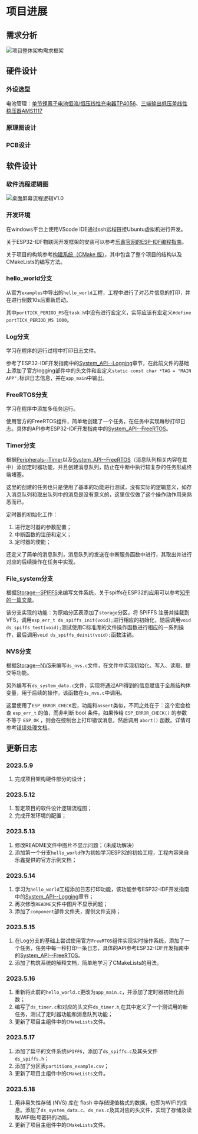 # 项目进展

## 需求分析

![项目整体架构需求框架](https://raw.githubusercontent.com/Franch-Toast/Desktop_Small_Screen_Project/hello_world/Picture_source/%E4%BA%A7%E5%93%81%E9%9C%80%E6%B1%82%E6%96%87%E6%A1%A3v1.png)



## 硬件设计

### 外设选型

电池管理：[单节锂离子电池恒流/恒压线性充电器TP4056](https://item.szlcsc.com/772193.html)、[三端输出低压差线性稳压器AMS1117](https://item.szlcsc.com/323882.html)







### 原理图设计





### PCB设计







## 软件设计

### 软件流程逻辑图

![桌面屏幕流程逻辑V1.0](https://raw.githubusercontent.com/Franch-Toast/Desktop_Small_Screen_Project/hello_world/Picture_source/%E6%A1%8C%E9%9D%A2%E5%B1%8F%E5%B9%95%E6%B5%81%E7%A8%8B%E9%80%BB%E8%BE%91V1.0.jpg)

### 开发环境

在windows平台上使用VScode IDE通过ssh远程链接Ubuntu虚拟机进行开发。

关于ESP32-IDF物联网开发框架的安装可以参考[乐鑫官网的ESP-IDF编程指南](https://docs.espressif.com/projects/esp-idf/zh_CN/release-v4.4/esp32/get-started/index.html)。

关于项目的构筑参考[构建系统（CMake 版）](https://docs.espressif.com/projects/esp-idf/zh_CN/release-v4.4/esp32/api-guides/build-system.html?highlight=cmake)，其中包含了整个项目的结构以及CMakeLists的编写方法。


### hello_world分支

从官方`examples`中导出的`hello_world`工程，工程中进行了对芯片信息的打印，并在进行倒数10s后重新启动。

其中`portTICK_PERIOD_MS`在`task.h`中没有进行宏定义，实际应该有宏定义`#define portTICK_PERIOD_MS 1000`。



### Log分支

学习在程序的运行过程中打印日志文件。

参考了ESP32-IDF开发指南中的[System_API--Logging](https://docs.espressif.com/projects/esp-idf/zh_CN/release-v4.4/esp32/api-reference/system/log.html)章节，在此前文件的基础上添加了官方logging部件中的头文件和宏定义`static const char *TAG = "MAIN APP";`标识日志信息，并在`app_main`中输出。



### FreeRTOS分支

学习在程序中添加多任务运行。

使用官方的FreeRTOS组件，简单地创建了一个任务，在任务中实现每秒打印日志。具体的API参考ESP32-IDF开发指南中的[System_API--FreeRTOS](https://docs.espressif.com/projects/esp-idf/zh_CN/release-v4.4/esp32/api-reference/system/freertos.html)。


### Timer分支

根据[Peripherals--Timer](https://docs.espressif.com/projects/esp-idf/zh_CN/release-v4.1/api-reference/peripherals/timer.html)以及[System_API--FreeRTOS](https://docs.espressif.com/projects/esp-idf/zh_CN/release-v4.4/esp32/api-reference/system/freertos.html)（消息队列相关内容在其中）添加定时器功能，并且创建消息队列，防止在中断中执行较复杂的任务形成终端堵塞。

这里的创建的任务也只是使用了基本的功能进行测试，没有实际的逻辑意义，如存入消息队列和取出队列中的消息是没有意义的，这里仅仅做了这个操作动作用来熟悉而已。

定时器的初始化工作：
1. 进行定时器的参数配置；
2. 中断函数的注册和定义；
3. 定时器的使能；

还定义了简单的消息队列，消息队列的发送在中断服务函数中进行，其取出并进行对应的后续操作在任务中实现。


### File_system分支

根据[Storage--SPIFFS](https://docs.espressif.com/projects/esp-idf/zh_CN/release-v4.4/esp32/api-reference/storage/spiffs.html)来编写文件系统，关于spiffs在ESP32的应用可以参考[知乎的一篇文章](https://zhuanlan.zhihu.com/p/115869248)。

该分支实现的功能：为原始分区表添加了`storage`分区，将 SPIFFS 注册并挂载到 VFS，调用`esp_err_t ds_spiffs_init(void);`进行相应的初始化，随后调用`void ds_spiffs_test(void);`测试使用C标准库的文件操作函数进行相应的一系列操作，最后调用`void ds_spiffs_deinit(void);`函数注销。


### NVS分支

根据[Storage--NVS](https://docs.espressif.com/projects/esp-idf/zh_CN/release-v4.4/esp32/api-reference/storage/nvs_flash.html#id10)来编写`ds_nvs.c`文件，在文件中实现初始化、写入、读取、提交等功能。

另外编写有`ds_system_data.c`文件，实现将通过API得到的信息赋值于全局结构体变量，用于后续的操作，该函数在`ds_nvs.c`中调用。

这里使用了`ESP_ERROR_CHECK`宏，功能和`assert`类似，不同之处在于：这个宏会检查 `esp_err_t` 的值，而非判断 bool 条件。如果传给 `ESP_ERROR_CHECK()` 的参数不等于 `ESP_OK` ，则会在控制台上打印错误消息，然后调用 `abort()` 函数。详情可参考[错误处理文档](https://docs.espressif.com/projects/esp-idf/zh_CN/release-v4.4/esp32/api-guides/error-handling.html?highlight=esp_error_check)。


## 更新日志

### 2023.5.9

1. 完成项目架构硬件部分的设计；

### 2023.5.12

1. 暂定项目的软件设计逻辑流程图；
2. 完成开发环境的配置；

### 2023.5.13

1. 修改README文件中图片不显示问题；（未成功解决）
2. 添加第一个分支`hello_world`作为初始学习ESP32的初始工程，工程内容来自乐鑫提供的官方示例文档；

### 2023.5.14

1. 学习为`hello_world`工程添加日志打印功能，该功能参考ESP32-IDF开发指南中的[System_API--Logging](https://docs.espressif.com/projects/esp-idf/zh_CN/release-v4.4/esp32/api-reference/system/log.html)章节；
2. 再次修改`README`文件中图片不显示问题；
3. 添加了`component`部件文件夹，提供文件支持；

### 2023.5.15

1. 在Log分支的基础上尝试使用官方`FreeRTOS`组件实现实时操作系统，添加了一个任务，任务中每一秒打印一条日志，具体的API参考ESP32-IDF开发指南中的[System_API--FreeRTOS](https://docs.espressif.com/projects/esp-idf/zh_CN/release-v4.4/esp32/api-reference/system/freertos.html)。
2. 添加了构筑系统的解释文档，简单地学习了CMakeLists的用法。

### 2023.5.16

1. 重新将此前的`hello_world.c`更改为`app_main.c`，并添加了定时器初始化函数；
2. 编写了`ds_timer.c`和对应的头文件`ds_timer.h`,在其中定义了一个测试用的新任务，测试了定时器功能和消息队列功能；
3. 更新了项目主组件中的`CMakeLists`文件。


### 2023.5.17
1. 添加了扁平的文件系统`SPIFFS`，添加了`ds_spiffs.c`及其头文件`ds_spiffs.h`；
2. 添加了分区表`partitions_example.csv`；
3. 更新了项目主组件中的`CMakeLists`文件。


### 2023.5.18

1. 用非易失性存储 (NVS) 库在 flash 中存储键值格式的数据，也即为WIFI的信息。添加了`ds_system_data.c`、`ds_nvs.c`及其对应的头文件，实现了存储及读取WIFI账号密码的功能。
2. 更新了项目主组件中的`CMakeLists`文件。